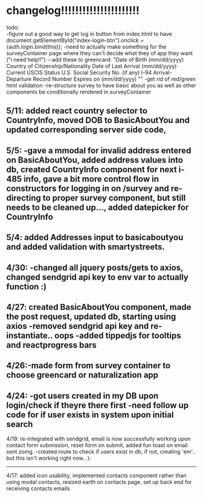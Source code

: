 # changelog!!!!!!!!!!!!!!!!!!!!!!

todo:  
-figure out a good way to get log in button from index.html to have document.getElementById("index-login-btn").onclick = {auth.login.bind(this)};
-need to actually make something for the surveyContainer page where they can't decide what they of app they want ("i need help!!")
--add these to greencard: "Date of Birth (mm/dd/yyyy) Country of Citizenship/Nationality Date of Last Arrival (mm/dd/yyyy) Current USCIS Status
U.S. Social Security No. (if any)
I-94 Arrival-Departure Record Number Expires on (mm/dd/yyyy) ""
-get rid of red/green html validation
-re-structure survey to have basic about you as well as other components be conditionally rendered in surveyContainer 



5/11: added react country selector to CountryInfo, moved DOB to BasicAboutYou and updated corresponding server side code,
-----------
5/5: -gave a mmodal for invalid address entered on BasicAboutYou, added address values into db, created CountryInfo component for next i-485 info, gave a bit more control flow in constructors for logging in on /survey and re-directing to proper survey component, but still needs to be cleaned up..., added datepicker for CountryInfo
----------
5/4: added Addresses input to basicaboutyou and added validation with smartystreets.
---------
4/30: -changed all jquery posts/gets to axios, changed sendgrid api key to env var to actually function :)
---------
4/27: created BasicAboutYou component, made the post request, updated db, starting using axios
-removed sendgrid api key and re-instantiate.. oops
-added tippedjs for tooltips and reactprogress bars
----------
4/26:-made form from survey container to choose greencard or naturalization app
---------
4/24: -got users created in my DB upon login/check if theyre there first
-need follow up code for if user exists in system upon initial search
----------
 4/19: re-integrated with sendgrid, email is now successfully working upon contact form submission, reset form on submit, added fun toast on email sent zomg.
 -created route to check if users exist in db, if not, creating 'em'.. but this isn't working right now.. ):

---------
4/17: added icon usability, implemented contacts component rather than using modal contacts, resized earth on contacts page, set up back end for receiving contacts emails

